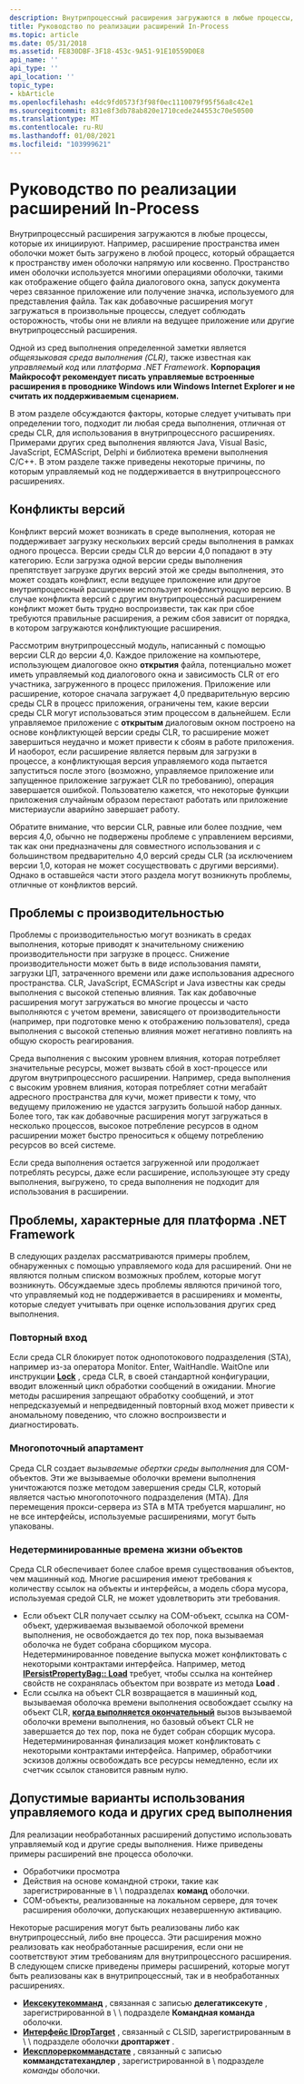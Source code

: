```yaml
---
description: Внутрипроцессный расширения загружаются в любые процессы, которые их инициируют.
title: Руководство по реализации расширений In-Process
ms.topic: article
ms.date: 05/31/2018
ms.assetid: FE830DBF-3F18-453c-9A51-91E10559D0E8
api_name: ''
api_type: ''
api_location: ''
topic_type:
- kbArticle
ms.openlocfilehash: e4dc9fd0573f3f98f0ec1110079f95f56a8c42e1
ms.sourcegitcommit: 831e8f3db78ab820e1710cede244553c70e50500
ms.translationtype: MT
ms.contentlocale: ru-RU
ms.lasthandoff: 01/08/2021
ms.locfileid: "103999621"
---
```

# <a name="guidance-for-implementing-in-process-extensions"></a>Руководство по реализации расширений In-Process

Внутрипроцессный расширения загружаются в любые процессы, которые их инициируют. Например, расширение пространства имен оболочки может быть загружено в любой процесс, который обращается к пространству имен оболочки напрямую или косвенно. Пространство имен оболочки используется многими операциями оболочки, такими как отображение общего файла диалогового окна, запуск документа через связанное приложение или получение значка, используемого для представления файла. Так как добавочные расширения могут загружаться в произвольные процессы, следует соблюдать осторожность, чтобы они не влияли на ведущее приложение или другие внутрипроцессный расширения.

Одной из сред выполнения определенной заметки является *общеязыковая среда выполнения (CLR)*, также известная как *управляемый код* или *платформа .NET Framework*. **Корпорация Майкрософт рекомендует писать управляемые встроенные расширения в проводнике Windows или Windows Internet Explorer и не считать их поддерживаемым сценарием.**

В этом разделе обсуждаются факторы, которые следует учитывать при определении того, подходит ли любая среда выполнения, отличная от среды CLR, для использования в внутрипроцессного расширениях. Примерами других сред выполнения являются Java, Visual Basic, JavaScript, ECMAScript, Delphi и библиотека времени выполнения C/C++. В этом разделе также приведены некоторые причины, по которым управляемый код не поддерживается в внутрипроцессного расширениях.

## <a name="version-conflicts"></a>Конфликты версий

Конфликт версий может возникать в среде выполнения, которая не поддерживает загрузку нескольких версий среды выполнения в рамках одного процесса. Версии среды CLR до версии 4,0 попадают в эту категорию. Если загрузка одной версии среды выполнения препятствует загрузке других версий этой же среды выполнения, это может создать конфликт, если ведущее приложение или другое внутрипроцессный расширение использует конфликтующую версию. В случае конфликта версий с другим внутрипроцессный расширением конфликт может быть трудно воспроизвести, так как при сбое требуются правильные расширения, а режим сбоя зависит от порядка, в котором загружаются конфликтующие расширения.

Рассмотрим внутрипроцессный модуль, написанный с помощью версии CLR до версии 4,0. Каждое приложение на компьютере, использующем диалоговое окно **открытия** файла, потенциально может иметь управляемый код диалогового окна и зависимость CLR от его участника, загруженного в процесс приложения. Приложение или расширение, которое сначала загружает 4,0 предварительную версию среды CLR в процесс приложения, ограничены тем, какие версии среды CLR могут использоваться этим процессом в дальнейшем. Если управляемое приложение с **открытым** диалоговым окном построено на основе конфликтующей версии среды CLR, то расширение может завершиться неудачно и может привести к сбоям в работе приложения. И наоборот, если расширение является первым для загрузки в процессе, а конфликтующая версия управляемого кода пытается запуститься после этого (возможно, управляемое приложение или запущенное приложение загружает CLR по требованию), операция завершается ошибкой. Пользователю кажется, что некоторые функции приложения случайным образом перестают работать или приложение мистериаусли аварийно завершает работу.

Обратите внимание, что версии CLR, равные или более поздние, чем версия 4,0, обычно не подвержены проблеме с управлением версиями, так как они предназначены для совместного использования и с большинством предварительно 4,0 версий среды CLR (за исключением версии 1,0, которая не может сосуществовать с другими версиями). Однако в оставшейся части этого раздела могут возникнуть проблемы, отличные от конфликтов версий.

## <a name="performance-issues"></a>Проблемы с производительностью

Проблемы с производительностью могут возникать в средах выполнения, которые приводят к значительному снижению производительности при загрузке в процесс. Снижение производительности может быть в виде использования памяти, загрузки ЦП, затраченного времени или даже использования адресного пространства. CLR, JavaScript, ECMAScript и Java известны как среды выполнения с высокой степенью влияния. Так как добавочные расширения могут загружаться во многие процессы и часто выполняются с учетом времени, зависящего от производительности (например, при подготовке меню к отображению пользователя), среда выполнения с высокой степенью влияния может негативно повлиять на общую скорость реагирования.

Среда выполнения с высоким уровнем влияния, которая потребляет значительные ресурсы, может вызвать сбой в хост-процессе или другом внутрипроцессного расширении. Например, среда выполнения с высоким уровнем влияния, которая потребляет сотни мегабайт адресного пространства для кучи, может привести к тому, что ведущему приложению не удастся загрузить большой набор данных. Более того, так как добавочные расширения могут загружаться в несколько процессов, высокое потребление ресурсов в одном расширении может быстро преноситься к общему потреблению ресурсов во всей системе.

Если среда выполнения остается загруженной или продолжает потреблять ресурсы, даже если расширение, использующее эту среду выполнения, выгружено, то среда выполнения не подходит для использования в расширении.

## <a name="issues-specific-to-the-net-framework"></a>Проблемы, характерные для платформа .NET Framework

В следующих разделах рассматриваются примеры проблем, обнаруженных с помощью управляемого кода для расширений. Они не являются полным списком возможных проблем, которые могут возникнуть. Обсуждаемые здесь проблемы являются причиной того, что управляемый код не поддерживается в расширениях и моменты, которые следует учитывать при оценке использования других сред выполнения.

### <a name="re-entrancy"></a>Повторный вход

Если среда CLR блокирует поток однопотокового подразделения (STA), например из-за оператора Monitor. Enter, WaitHandle. WaitOne или инструкции [**Lock**](https://msdn.microsoft.com/library/c5kehkcz(v=VS.71).aspx) , среда CLR, в своей стандартной конфигурации, вводит вложенный цикл обработки сообщений в ожидании. Многие методы расширения запрещают обработку сообщений, и этот непредсказуемый и непредвиденный повторный вход может привести к аномальному поведению, что сложно воспроизвести и диагностировать.

### <a name="the-multithreaded-apartment"></a>Многопоточный апартамент

Среда CLR создает *вызываемые обертки среды выполнения* для COM-объектов. Эти же вызываемые оболочки времени выполнения уничтожаются позже методом завершения среды CLR, который является частью многопоточного подразделения (MTA). Для перемещения прокси-сервера из STA в MTA требуется маршалинг, но не все интерфейсы, используемые расширениями, могут быть упакованы.

### <a name="non-deterministic-object-lifetimes"></a>Недетерминированные времена жизни объектов

Среда CLR обеспечивает более слабое время существования объектов, чем машинный код. Многие расширения имеют требования к количеству ссылок на объекты и интерфейсы, а модель сбора мусора, используемая средой CLR, не может удовлетворить эти требования.

-   Если объект CLR получает ссылку на COM-объект, ссылка на COM-объект, удерживаемая вызываемой оболочкой времени выполнения, не освобождается до тех пор, пока вызываемая оболочка не будет собрана сборщиком мусора. Недетерминированное поведение выпуска может конфликтовать с некоторыми контрактами интерфейса. Например, метод [**IPersistPropertyBag:: Load**](/previous-versions/windows/internet-explorer/ie-developer/platform-apis/aa768206(v=vs.85)) требует, чтобы ссылка на контейнер свойств не сохранялась объектом при возврате из метода **Load** .
-   Если ссылка на объект CLR возвращается в машинный код, вызываемая оболочка времени выполнения освобождает ссылку на объект CLR, [**когда выполняется окончательный**](/windows/win32/api/unknwn/nf-unknwn-iunknown-release) вызов вызываемой оболочки времени выполнения, но базовый объект CLR не завершается до тех пор, пока не будет собран сборщик мусора. Недетерминированная финализация может конфликтовать с некоторыми контрактами интерфейса. Например, обработчики эскизов должны освобождать все ресурсы немедленно, если их счетчик ссылок становится равным нулю.

## <a name="acceptable-uses-of-managed-code-and-other-runtimes"></a>Допустимые варианты использования управляемого кода и других сред выполнения

Для реализации необработанных расширений допустимо использовать управляемый код и другие среды выполнения. Ниже приведены примеры расширений вне процесса оболочки.

-   Обработчики просмотра
-   Действия на основе командной строки, такие как зарегистрированные в  \\  \\ подразделах **команд** оболочки.
-   COM-объекты, реализованные на локальном сервере, для точек расширения оболочки, допускающих незавершенную активацию.

Некоторые расширения могут быть реализованы либо как внутрипроцессный, либо вне процесса. Эти расширения можно реализовать как необработанные расширения, если они не соответствуют этим требованиям для внутрипроцессного расширения. В следующем списке приведены примеры расширений, которые могут быть реализованы как в внутрипроцессный, так и в необработанных расширениях.

-   [**Иексекутекомманд**](/windows/win32/api/shobjidl_core/nn-shobjidl_core-iexecutecommand) , связанная с записью **делегатиксекуте** , зарегистрированной в  \\  \\ подразделе **Командная команда** оболочки.
-   [**Интерфейс IDropTarget**](/windows/win32/api/oleidl/nn-oleidl-idroptarget) , связанный с CLSID, зарегистрированным в \\  \\ подразделе оболочки **дроптаржет** .
-   [**Иексплореркоммандстате**](/windows/win32/api/shobjidl_core/nn-shobjidl_core-iexplorercommandstate) , связанный с записью **коммандстатехандлер** , зарегистрированной в  \\ подразделе *команды* оболочки.

 

 
